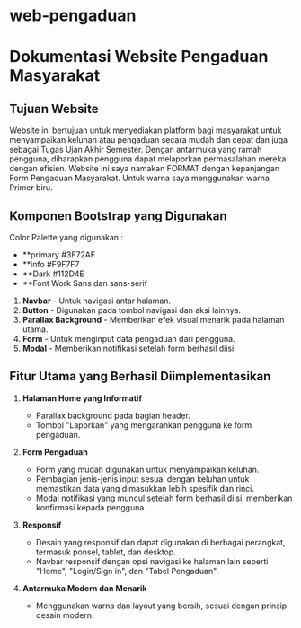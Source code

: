 # web-pengaduan
# Dokumentasi Website Pengaduan Masyarakat

## Tujuan Website
Website ini bertujuan untuk menyediakan platform bagi masyarakat untuk menyampaikan keluhan atau pengaduan secara mudah dan cepat dan juga sebagai Tugas Ujan Akhir Semester. Dengan antarmuka yang ramah pengguna, diharapkan pengguna dapat melaporkan permasalahan mereka dengan efisien. Website ini saya namakan FORMAT dengan kepanjangan Form Pengaduan Masyarakat. Untuk warna saya menggunakan warna Primer biru.

## Komponen Bootstrap yang Digunakan
 Color Palette yang digunakan :
- **primary #3F72AF
- **info #F9F7F7
- **Dark #112D4E
- **Font Work Sans dan sans-serif
  
1. **Navbar** - Untuk navigasi antar halaman.
2. **Button** - Digunakan pada tombol navigasi dan aksi lainnya.
3. **Parallax Background** - Memberikan efek visual menarik pada halaman utama.
4. **Form** - Untuk menginput data pengaduan dari pengguna.
5. **Modal** - Memberikan notifikasi setelah form berhasil diisi.

## Fitur Utama yang Berhasil Diimplementasikan
1. **Halaman Home yang Informatif**
   - Parallax background pada bagian header.
   - Tombol "Laporkan" yang mengarahkan pengguna ke form pengaduan.

2. **Form Pengaduan**
   - Form yang mudah digunakan untuk menyampaikan keluhan.
   - Pembagian jenis-jenis input sesuai dengan keluhan untuk memastikan data yang dimasukkan lebih spesifik dan rinci.
   - Modal notifikasi yang muncul setelah form berhasil diisi, memberikan konfirmasi kepada pengguna.

3. **Responsif**
   - Desain yang responsif dan dapat digunakan di berbagai perangkat, termasuk ponsel, tablet, dan desktop.
   - Navbar responsif dengan opsi navigasi ke halaman lain seperti "Home", "Login/Sign in", dan "Tabel Pengaduan".

4. **Antarmuka Modern dan Menarik**
   - Menggunakan warna dan layout yang bersih, sesuai dengan prinsip desain modern.
